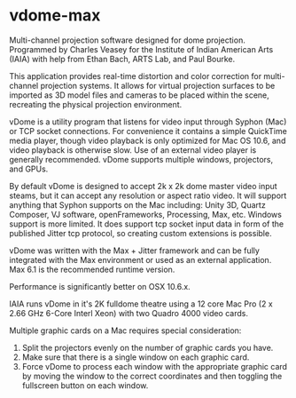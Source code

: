 vdome-max
=========

Multi-channel projection software designed for dome projection. Programmed by Charles Veasey for the Institute of Indian American Arts (IAIA) with help from Ethan Bach, ARTS Lab, and Paul Bourke.

This application provides real-time distortion and color correction for multi-channel projection systems. It allows for virtual projection surfaces to be imported as 3D model files and cameras to be placed within the scene, recreating the physical projection environment.

vDome is a utility program that listens for video input through Syphon (Mac) or TCP socket connections. For convenience it contains a simple QuickTime media player, though video playback is only optimized for Mac OS 10.6, and video playback is otherwise slow. Use of an external video player is generally recommended. vDome supports multiple windows, projectors, and GPUs.

By default vDome is designed to accept 2k x 2k dome master video input steams, but it can accept any resolution or aspect ratio video. It will support anything that Syphon supports on the Mac including: Unity 3D, Quartz Composer, VJ software, openFrameworks, Processing, Max, etc. Windows support is more limited. It does support tcp socket input data in form of the published Jitter tcp protocol, so creating custom extensions is possible.

vDome was written with the Max + Jitter framework and can be fully integrated with the Max environment or used as an external application. Max 6.1 is the recommended runtime version.

Performance is significantly better on OSX 10.6.x.

IAIA runs vDome in it's 2K fulldome theatre using a 12 core Mac Pro (2 x 2.66 GHz 6-Core Interl Xeon) with two Quadro 4000 video cards. 

Multiple graphic cards on a Mac requires special consideration: 
1. Split the projectors evenly on the number of graphic cards you have. 
2. Make sure that there is a single window on each graphic card. 
3. Force vDome to process each window with the appropriate graphic card by moving the window to the correct coordinates and then toggling the fullscreen button on each window. 





